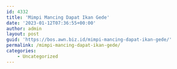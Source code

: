 ```yaml
---
id: 4332
title: 'Mimpi Mancing Dapat Ikan Gede'
date: '2023-01-12T07:36:55+00:00'
author: admin
layout: post
guid: 'https://bos.awn.biz.id/mimpi-mancing-dapat-ikan-gede/'
permalink: /mimpi-mancing-dapat-ikan-gede/
categories:
    - Uncategorized
---
```


